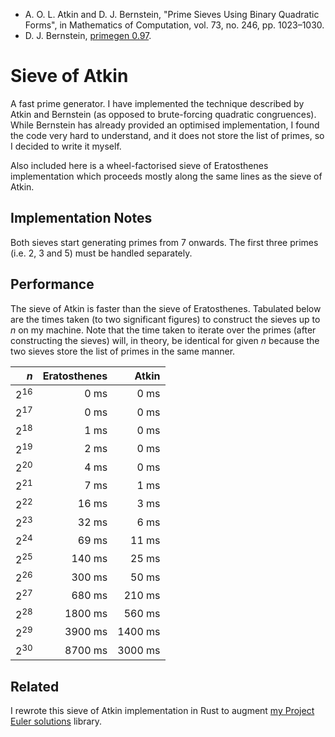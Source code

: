 * A. O. L. Atkin and D. J. Bernstein, "Prime Sieves Using Binary Quadratic Forms", in Mathematics of Computation,
  vol. 73, no. 246, pp. 1023–1030.
* D. J. Bernstein, [primegen 0.97](http://cr.yp.to/primegen.html).

# Sieve of Atkin

A fast prime generator. I have implemented the technique described by Atkin and Bernstein (as opposed to brute-forcing
quadratic congruences). While Bernstein has already provided an optimised implementation, I found the code very hard to
understand, and it does not store the list of primes, so I decided to write it myself.

Also included here is a wheel-factorised sieve of Eratosthenes implementation which proceeds mostly along the same
lines as the sieve of Atkin.

## Implementation Notes

Both sieves start generating primes from 7 onwards. The first three primes (i.e. 2, 3 and 5) must be handled
separately.

## Performance

The sieve of Atkin is faster than the sieve of Eratosthenes. Tabulated below are the times taken (to two significant
figures) to construct the sieves up to _n_ on my machine. Note that the time taken to iterate over the primes (after
constructing the sieves) will, in theory, be identical for given _n_ because the two sieves store the list of primes in
the same manner.

|_n_|Eratosthenes|Atkin|
|-:|-:|-:|
|2<sup>16</sup>|0 ms|0 ms|
|2<sup>17</sup>|0 ms|0 ms|
|2<sup>18</sup>|1 ms|0 ms|
|2<sup>19</sup>|2 ms|0 ms|
|2<sup>20</sup>|4 ms|0 ms|
|2<sup>21</sup>|7 ms|1 ms|
|2<sup>22</sup>|16 ms|3 ms|
|2<sup>23</sup>|32 ms|6 ms|
|2<sup>24</sup>|69 ms|11 ms|
|2<sup>25</sup>|140 ms|25 ms|
|2<sup>26</sup>|300 ms|50 ms|
|2<sup>27</sup>|680 ms|210 ms|
|2<sup>28</sup>|1800 ms|560 ms|
|2<sup>29</sup>|3900 ms|1400 ms|
|2<sup>30</sup>|8700 ms|3000 ms|

## Related

I rewrote this sieve of Atkin implementation in Rust to augment
[my Project Euler solutions](https://github.com/tfpf/project-euler) library.
